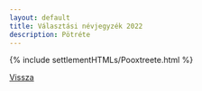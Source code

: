 ```yaml
---
layout: default
title: Választási névjegyzék 2022
description: Pötréte
---
```


{% include settlementHTMLs/Pooxtreete.html %}

[Vissza](../)